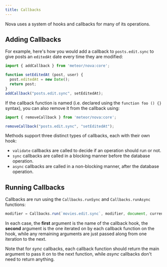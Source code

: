 ```yaml
---
title: Callbacks
---
```


Nova uses a system of hooks and callbacks for many of its operations.

<h2 id="adding-callbacks">Adding Callbacks</h2>

For example, here's how you would add a callback to `posts.edit.sync` to give posts an `editedAt` date every time they are modified:

```js
import { addCallback } from 'meteor/nova:core';

function setEditedAt (post, user) {
  post.editedAt = new Date();
  return post;
}
addCallback("posts.edit.sync", setEditedAt);
```

If the callback function is named (i.e. declared using the `function foo () {}` syntax), you can also remove it from the callback using:

```js
import { removeCallback } from 'meteor/nova:core';

removeCallback("posts.edit.sync", "setEditedAt");
```

Methods support three distinct types of callbacks, each with their own hook:

- `validate` callbacks are called to decide if an operation should run or not. 
- `sync` callbacks are called in a blocking manner before the database operation.
- `async` callbacks are called in a non-blocking manner, after the database operation. 

<h2 id="running-callbacks">Running Callbacks</h2>

Callbacks are run using the `Callbacks.runSync` and `Callbacks.runAsync` functions:

```js
modifier = Callbacks.run(`movies.edit.sync`, modifier, document, currentUser)
```

In each case, the **first** argument is the name of the callback hook, the **second** argument is the one iterated on by each callback function on the hook, while any remaining arguments are just passed along from one iteration to the next.

Note that for *sync* callbacks, each callback function should return the main argument to pass it on to the next function, while *async* callbacks don't need to return anything.
